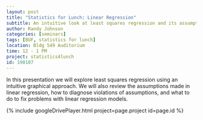 ```yaml
---
layout: post
title: "Statistics for Lunch: Linear Regression"
subtitle: An intuitive look at least squares regression and its assumptions
author: Randy Johnson
categories: [seminars]
tags: [BUF, statistics for lunch]
location: Bldg 549 Auditorium
time: 12 - 1 PM
project: statistics4lunch
id: 190107
---
```


In this presentation we will explore least squares regression using an intuitive graphical approach. We will also review the assumptions made in linear regression, how to diagnose violations of assumptions, and what to do to fix problems with linear regression models.

{% include googleDrivePlayer.html project=page.project id=page.id %}
